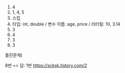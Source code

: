 1) 4
2) 1, 4, 5
3) 스킵
4) 타입: int, double / 변수 이름: age, price / 리터럴: 10, 3.14
5) 3
6) 4
7) 3
8) 3

틀린문제) 

8번 => 답: 1번
https://scksk.tistory.com/2